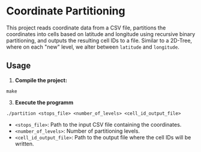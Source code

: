 # Coordinate Partitioning

This project reads coordinate data from a CSV file, partitions the coordinates into cells based on latitude and longitude using recursive binary partitioning, and outputs the resulting cell IDs to a file. Similar to a 2D-Tree, where on each "new" level, we alter between `latitude` and `longitude`.

## Usage

1. **Compile the project:**
```
make
```
  3. **Execute the programm**
```
./partition <stops_file> <number_of_levels> <cell_id_output_file>
```
  -   `<stops_file>`: Path to the input CSV file containing the coordinates.
  -   `<number_of_levels>`: Number of partitioning levels.
  -   `<cell_id_output_file>`: Path to the output file where the cell IDs will be written.
